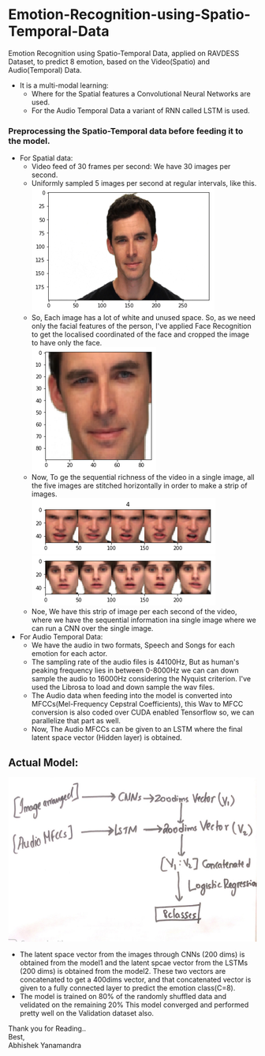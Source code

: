 # Emotion-Recognition-using-Spatio-Temporal-Data
Emotion Recognition using Spatio-Temporal Data, applied on RAVDESS Dataset, to predict 8 emotion, based on the Video(Spatio) and Audio(Temporal) Data.
* It is a multi-modal learning:
  * Where for the Spatial features a Convolutional Neural Networks are used.
  * For the Audio Temporal Data a variant of RNN called LSTM is used.
### Preprocessing the Spatio-Temporal data before feeding it to the model.
* For Spatial data: 
  * Video feed of 30 frames per second: We have 30 images per second. 
  * Uniformly sampled 5 images per second at regular intervals, like this.<br/>
  ![Images1](./images/ERimage.png)
  * So, Each image has a lot of white and unused space. So, as we need only the facial features of the person, I've applied Face Recognition to get the localised coordinated of the face and cropped the image to have only the face.<br/>
  ![Image2](./images/ERface.png)
  * Now, To ge the sequential richness of the video in a single image, all the five images are stitched horizontally in order to make a strip of images.<br/>
  ![Image3](./images/ERhoriface.png)
  ![Image3](./images/ERhoriface1.png)
  * Noe, We have this strip of image per each second of the video, where we have the sequential information ina single image where we can run a CNN over the single image.
* For Audio Temporal Data:
  * We have the audio in two formats, Speech and Songs for each emotion for each actor.
  * The sampling rate of the audio files is 44100Hz, But as human's peaking frequency lies in between 0-8000Hz we can can down sample the audio to 16000Hz considering the Nyquist criterion. I've used the Librosa to load and down sample the wav files.
  * The Audio data when feeding into the model is converted into MFCCs(Mel-Frequency Cepstral Coefficients), this Wav to MFCC conversion is also coded over CUDA enabled Tensorflow so, we can parallelize that part as well. 
  * Now, The Audio MFCCs can be given to an LSTM where the final latent space vector (Hidden layer) is obtained.
 
 ## Actual Model:
 ![IMAGE](./images/modelA.jpg)
 * The latent space vector from the images through CNNs (200 dims) is obtained from the model1 and the latent spcae vector from the LSTMs (200 dims) is obtained from the model2. These two vectors are concatenated to get a 400dims vector, and that concatenated vector is given to a fully connected layer to predict the emotion class(C=8).
 * The model is trained on 80% of the randomly shuffled data and velidated on the remaining 20% 
 This model converged and performed pretty well on the Validation dataset also.
 
 Thank you for Reading..<br/>
 Best,<br/>
 Abhishek Yanamandra
